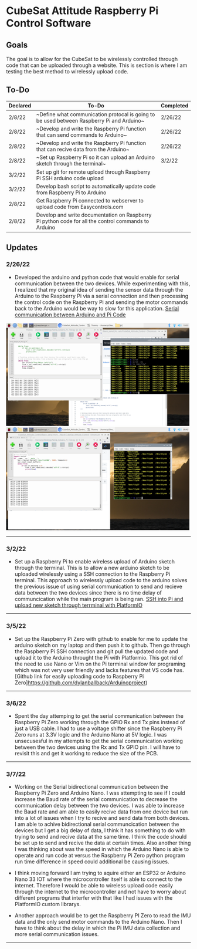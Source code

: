 # CubeSat Attitude Raspberry Pi Control Software 

## Goals
The goal is to allow for the CubeSat to be wirelessly controlled through code that can be uploaded through a website.
This is section is where I am testing the best method to wirelessly upload code.

## To-Do
| Declared | To-Do | Completed |
--- | --- | ---
| 2/8/22 | ~Define what communication protocal is going to be used between Raspberry Pi and Arduino~ | 2/26/22
| 2/8/22 | ~Develop and write the Raspberry Pi function that can send commands to Arduino~| 2/26/22
| 2/8/22 | ~Develop and write the Raspberry Pi function that can recive data from the Arduino~ | 2/26/22
| 2/8/22 | ~Set up Raspberry Pi so it can upload an Arduino sketch through the terminal~ | 3/2/22
| 3/2/22 | Set up git for remote upload through Raspberry Pi SSH arduino code upload |
| 3/2/22 | Develop bash script to automatically update code from Raspberry Pi to Arduino |
| 2/8/22 | Get Raspberry Pi connected to webserver to upload code from Easycontrols.com |
| 2/8/22 | Develop and write documentation on Raspberry Pi python code for all the control commands to Arduino |


## Updates 

### 2/26/22
- Developed the arduino and python code that would enable for serial communication between the two devices. While experimenting with this, I realized that my original idea of sending the sensor data through the Arduino to the Raspberry Pi via a serial connection and then processing the control code on the Raspberry Pi and sending the motor commands back to the Arduino would be way to slow for this application. [Serial communication between Arduino and Pi Code](https://github.com/dylanballback/CubeSat_Attitude_Control/tree/main/Software/Raspberry%20Pi%20%26%20Arduino%20Com/Serial%20Communication)

<p float="left">
    <img src="https://github.com/dylanballback/CubeSat_Attitude_Control/blob/main/Images/Software/pi_send_serial_data_test.png" width="500" >
    <img src="https://github.com/dylanballback/CubeSat_Attitude_Control/blob/main/Images/Software/serial_test_from_ardruino.png" width="500" >
</p>
    

---

### 3/2/22
- Set up a Raspberry Pi to enable wireless upload of Arduino sketch through the terminal. This is to allow a new arduino sketch to be uploaded wirelessly using a SSH connection to the Raspberry Pi terminal. This approach to wirelessly upload code to the arduino solves the previous issue of using serial communication to send and recieve data between the two devices since there is no time delay of communcication while the main program is being ran. [SSH into Pi and upload new sketch through terrminal with PlatformIO](https://github.com/dylanballback/CubeSat_Attitude_Control/tree/main/Software/Raspberry%20Pi%20%26%20Arduino%20Com/SSH%20remote%20upload)

---

### 3/5/22
- Set up the Raspberry Pi Zero with github to enable for me to update the arduino sketch on my laptop and then push it to github. Then go through the Raspberry Pi SSH connection and git pull the updated code and upload it to the Arduino throught the Pi with Platformio. This got rid of the need to use Nano or Vim on the Pi terminal window for programing which was not very user friendly and lacks features that VS code has. [Github link for easily uploading code to Raspberry Pi Zero]https://github.com/dylanballback/Arduinoproject)

---

### 3/6/22
- Spent the day attemping to get the serial communication between the Raspberry Pi Zero working through the GPIO Rx and Tx pins instead of just a USB cable. I had to use a voltage shifter since the Raspberry Pi Zero runs at 3.3V logic and the Arduino Nano at 5V logic. I was unsecusesful in my attempts to get the serial communication working between the two devices using the Rx and Tx GPIO pin. I will have to revisit this and get it working to reduce the size of the PCB. 

---

### 3/7/22
- Working on the Serial bidirectional communication between the Raspberry Pi Zero and Arduino Nano. I was attempting to see if I could increase the Baud rate of the serial communication to decrease the communication delay between the two devices. I was able to increase the Baud rate and am able to easily recive data from one device but run into a lot of issues when I try to recive and send data from both devices. I am able to achive bidirectional serial communcication between the devices but I get a big delay of data, I think it has something to do with trying to send and recive data at the same time. I think the code should be set up to send and recive the data at certain times. Also another thing I was thinking about was the speed in which the Arduino Nano is able to operate and run code at versus the Raspberry Pi Zero python program run time difference in speed could additional be causing issues. 

- I think moving forward I am trying to aquire either an ESP32 or Arduino Nano 33 IOT where the microcontroller itself is able to connect to the internet. Therefore I would be able to wireless upload code easily through the internet to the microcontroller and not have to worry about different programs that interfer with that like I had issues with the PlatformIO custom librarys. 
- Another approach would be to get the Raspberry PI Zero to read the IMU data and the only send motor commands to the Arduino Nano. Then I have to think about the delay in which the Pi IMU data collection and more serial communication issues. 

---